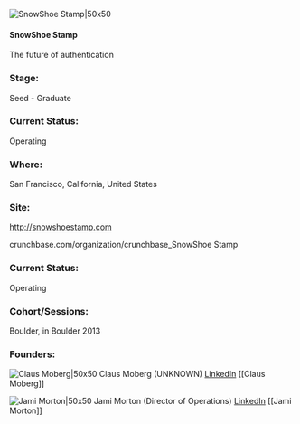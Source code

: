

![SnowShoe Stamp|50x50](https://apimg.techstars.com/connect/images/image_files/52e1/c6ee/c995/68bf/d100/0001/original/image-1.jpg)

#### SnowShoe Stamp
The future of authentication

### Stage: 
Seed - Graduate 

### Current Status: 
Operating

### Where:
San Francisco, California, United States

### Site:
http://snowshoestamp.com



crunchbase.com/organization/crunchbase_SnowShoe Stamp

### Current Status: 
Operating

### Cohort/Sessions: 
Boulder, in Boulder 2013

### Founders: 

![Claus Moberg|50x50](https://apimg.techstars.com/connect/images/image_files/5b54ce2da36c116dee00002c/original/claus.jpg) Claus Moberg (UNKNOWN) [LinkedIn](https://linkedin.com/in/clausmoberg) [[Claus Moberg]]

![Jami Morton|50x50](https://apimg.techstars.com/connect/images/image_files/5849e995bbe36fd3f1000001/original/Jami_Head_shot.jpg) Jami Morton (Director of Operations) [LinkedIn](https://linkedin.com/in/jamimorton) [[Jami Morton]]


